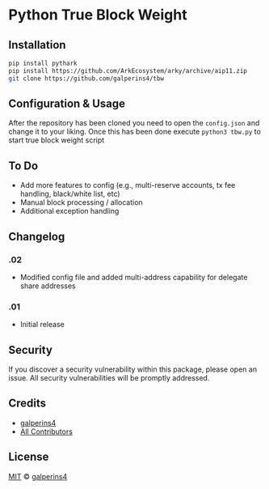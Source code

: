 # Python True Block Weight

## Installation

```sh
pip install pythark
pip install https://github.com/ArkEcosystem/arky/archive/aip11.zip
git clone https://github.com/galperins4/tbw
```

## Configuration & Usage

After the repository has been cloned you need to open the `config.json` and change it to your liking. Once this has been done execute `python3 tbw.py` to start true block weight script

## To Do

- Add more features to config (e.g., multi-reserve accounts, tx fee handling, black/white list, etc)
- Manual block processing / allocation
- Additional exception handling

## Changelog

### .02
- Modified config file and added multi-address capability for delegate share addresses

### .01
- Initial release

## Security

If you discover a security vulnerability within this package, please open an issue. All security vulnerabilities will be promptly addressed.

## Credits

- [galperins4](https://github.com/galperins4)
- [All Contributors](../../contributors)

## License

[MIT](LICENSE) © [galperins4](https://github.com/galperins4)





